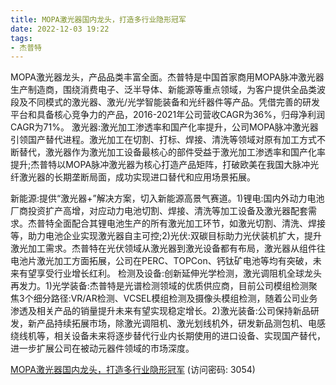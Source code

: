 ```yaml
---
title: MOPA激光器国内龙头，打造多行业隐形冠军
date: 2022-12-03 19:22
tags:
- 杰普特
---
```

MOPA激光器龙头，产品品类丰富全面。杰普特是中国首家商用MOPA脉冲激光器生产制造商，围绕消费电子、泛半导体、新能源等重点领域，为客户提供全品类波段及不同模式的激光器、激光/光学智能装备和光纤器件等产品。凭借完善的研发平台和具备核心竞争力的产品，2016-2021年公司营收CAGR为36%，归母净利润CAGR为71%。
激光器:激光加工渗透率和国产化率提升，公司MOPA脉冲激光器引领国产替代进程。激光加工在切割、打标、焊接、清洗等领域对原有加工方式不断替代，激光器作为激光加工设备最核心的部件受益于激光加工渗透率和国产化率提升;杰普特以MOPA脉冲激光器为核心打造产品矩阵，打破欧美在我国大脉冲光纤激光器的长期垄断局面，成功实现进口替代和应用场景拓展。
<!-- more -->
新能源:提供“激光器+”解决方案，切入新能源高景气赛道。1)锂电:国内外动力电池厂商投资扩产高增，对应动力电池切割、焊接、清洗等加工设备及激光器配套需求。杰普特全面配合其锂电池生产的所有激光加工环节，如激光切割、清洗、焊接等，助力电池企业实现激光器自主可控;2)光伏:双碳目标助力光伏装机扩大，提升激光加工需求。杰普特在光伏领域从激光器到激光设备都有布局，激光器从组件往电池片激光加工方面拓展，公司在PERC、TOPCon、钙钛矿电池等均有突破，未来有望享受行业增长红利。
检测及设备:创新延伸光学检测，激光调阻机全球龙头再发力。1)光学装备:杰普特是光谱检测领域的优质供应商，目前公司模组检测聚焦3个细分路径:VR/AR检测、VCSEL模组检测及摄像头模组检测，随着公司业务渗透及相关产品的销量提升未来有望实现稳定增长。2)激光装备:公司保持新品研发，新产品持续拓展市场，除激光调阻机、激光划线机外，研发新品测包机、电感绕线机等，相关设备未来将逐步替代行业内长期使用的进口设备、实现国产替代，进一步扩展公司在被动元器件领域的市场深度。

[MOPA激光器国内龙头，打造多行业隐形冠军](https://url12.ctfile.com/f/3948612-739711279-1495ce?p=3054)
(访问密码: 3054)

